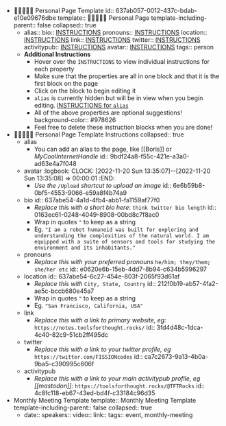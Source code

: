 - 👩🏽‍🤝‍👩🏻 Personal Page Template
  id:: 637ab057-0012-437c-bdab-e10e09676dbe
  template:: 👩🏽‍🤝‍👩🏻 Personal Page
  template-including-parent:: false
  collapsed:: true
	- alias::
	  bio:: [INSTRUCTIONS](((637abe54-4a1d-4fb4-abb1-fa1159af77f0)))
	  pronouns:: [INSTRUCTIONS](((e0620e6b-15eb-4dd7-8b94-c634b5996297)))
	  location:: [INSTRUCTIONS](((637abe54-6c27-454e-803f-2065f93d61af)))
	  link:: [INSTRUCTIONS](((3fd4d48c-1dca-4c40-82c9-51cb2ff495dc)))
	  twitter:: [INSTRUCTIONS](((ca7c2673-9a13-4b0a-9ba5-c390995c606f)))
	  activitypub:: [INSTRUCTIONS](((4c8fc118-eb67-43ed-bd4f-c33184c96d35)))
	  avatar:: [INSTRUCTIONS](((6e6b59b8-0bf5-4553-9066-e59a8f4b74a9)))
	  tags:: person
	- **Additional Instructions**
		- Hover over the `INSTRUCTIONS` to view individual instructions for each property
		- Make sure that the properties are all in one block and that it is the first block on the page
		- Click on the block to begin editing it
		- `alias` is currently hidden but will be in view when you begin editing.  [INSTRUCTIONS for `alias`](((9bdf24a8-f55c-421e-a3a0-ad63e4a7f048)))
		- All of the above properties are optional suggestions!
		  background-color:: #978626
		- Feel free to delete these instruction blocks when you are done!
- 👩🏽‍🤝‍👩🏻 Personal Page Template Instructions
  collapsed:: true
	- alias
		- You can add an alias to the page, like [[Boris]] or *MyCoolInternetHandle*
		  id:: 9bdf24a8-f55c-421e-a3a0-ad63e4a7f048
	- avatar
	  :logbook:
	  	  CLOCK: [2022-11-20 Sun 13:35:07]--[2022-11-20 Sun 13:35:08] =>  00:00:01
	  :END:
		- *Use the* `/Upload` *shortcut to upload an image*
		  id:: 6e6b59b8-0bf5-4553-9066-e59a8f4b74a9
	- bio
	  id:: 637abe54-4a1d-4fb4-abb1-fa1159af77f0
		- *Replace this with a short bio here*: `think twitter bio length`
		  id:: 0163ec61-0248-4049-8908-00bd8c7f8ac0
		- Wrap in quotes `"` to keep as a string
		- Eg. `"I am a robot humanoid was built for exploring and understanding the complexities of the natural world. I am equipped with a suite of sensors and tools for studying the environment and its inhabitants."`
	- pronouns
		- _Replace this with your preferred pronouns_ `he/him; they/them; she/her etc`
		  id:: e0620e6b-15eb-4dd7-8b94-c634b5996297
	- location
	  id:: 637abe54-6c27-454e-803f-2065f93d61af
		- *Replace this with* `City, State, Country`
		  id:: 212f0b19-ab57-4fa2-ae5c-bccb680e45a7
		- Wrap in quotes `"` to keep as a string
		- Eg. `"San Francisco, California, USA"`
	- link
		- *Replace this with a link to primary website, eg:* `https://notes.toolsforthought.rocks/`
		  id:: 3fd4d48c-1dca-4c40-82c9-51cb2ff495dc
	- twitter
		- *Replace this with a link to your twitter profile, eg* `https://twitter.com/FISSIONcodes`
		  id:: ca7c2673-9a13-4b0a-9ba5-c390995c606f
	- activitypub
		- *Replace this with a link to your main activitypub profile, eg [[mastodon]]:* `https://toolsforthought.rocks/@TFTRocks`
		  id:: 4c8fc118-eb67-43ed-bd4f-c33184c96d35
- Monthly Meeting Template
  template:: Monthly Meeting Template
  template-including-parent:: false
  collapsed:: true
	- date:: 
	  speakers:: 
	  video:: 
	  link:: 
	  tags:: event, monthly-meeting